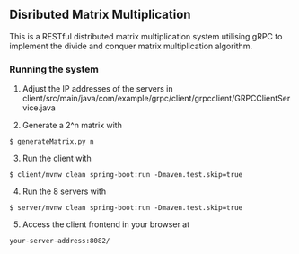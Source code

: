 ## Disributed Matrix Multiplication
This is a RESTful distributed matrix multiplication system utilising gRPC to implement the divide and conquer matrix multiplication algorithm.

### Running the system

1. Adjust the IP addresses of the servers in client/src/main/java/com/example/grpc/client/grpcclient/GRPCClientService.java  

2. Generate a 2^n matrix with
```
$ generateMatrix.py n
```

3. Run the client with  
```
$ client/mvnw clean spring-boot:run -Dmaven.test.skip=true
```

4. Run the 8 servers with  
```
$ server/mvnw clean spring-boot:run -Dmaven.test.skip=true
```

5. Access the client frontend in your browser at  
```
your-server-address:8082/
```
